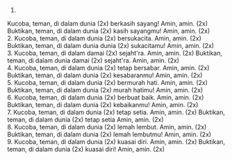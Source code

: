 1.
Kucoba, teman, di dalam dunia (2x)
berkasih sayang! Amin, amin. (2x)
Buktikan, teman, di dalam dunia (2x)
kasih sayangmu! Amin, amin. (2x)
<br>
2.
Kucoba, teman, di dalam dunia (2x)
bersukacita. Amin, amin. (2x)
Buktikan, teman, di dalam dunia dunia (2x)
sukacitamu! Amin, amin. (2x)
<br>
3.
Kucoba, teman, di dalam damai (2x)
sejaht'ra. Amin, amin. (2x)
Buktikan, teman, di dalam dunia damai (2x)
sejaht'ra. Amin, amin. (2x)
<br>
4.
Kucoba, teman, di dalam dunia (2x)
tetap bersabar. Amin, amin. (2x)
Buktikan, teman, di dalam dunia (2x)
kesabaranmu! Amin, amin. (2x)
<br>
5.
Kucoba, teman, di dalam dunia (2x)
bermurah hati. Amin, amin. (2x)
Buktikan, teman, di dalam dunia (2x)
murah hatimu! Amin, amin. (2x)
<br>
6.
Kucoba, teman, di dalam dunia (2x)
berbuat baik. Amin, amin. (2x)
Buktikan, teman, di dalam dunia (2x)
kebaikanmu! Amin, amin. (2x)
<br>
7.
Kucoba, teman, di dalam dunia (2x)
tetap setia. Amin, amin. (2x)
Buktikan, teman, di dalam dunia (2x)
tetap setia Amin, amin. (2x)
<br>
8.
Kucoba, teman, di dalam dunia (2x)
lemah lembut. Amin, amin. (2x)
Buktikan, teman, di dalam dunia (2x)
lemah lembutmu! Amin, amin. (2x)
<br>
9.
Kucoba, teman, di dalam dunia (2x)
kuasai diri. Amin, amin. (2x)
Buktikan, teman, di dalam dunia (2x)
kuasai diri! Amin, amin. (2x)